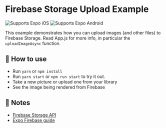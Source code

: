 # Firebase Storage Upload Example

<p>
  <!-- iOS -->
  <img alt="Supports Expo iOS" longdesc="Supports Expo iOS" src="https://img.shields.io/badge/iOS-4630EB.svg?style=flat-square&logo=APPLE&labelColor=999999&logoColor=fff" />
  <!-- Android -->
  <img alt="Supports Expo Android" longdesc="Supports Expo Android" src="https://img.shields.io/badge/Android-4630EB.svg?style=flat-square&logo=ANDROID&labelColor=A4C639&logoColor=fff" />
</p>

This example demonstrates how you can upload images (and other files) to Firebase Storage. Read App.js for more info, in particular the `uploadImageAsync` function.

## 🚀 How to use

- Run `yarn` or `npm install`
- Run `yarn start` or `npm run start` to try it out.
- Take a new picture or upload one from your library
- See the image being rendered from Firebase

## 📝 Notes

- [Firebase Storage API](https://firebase.google.com/docs/storage/web/upload-files)
- [Expo Firebase guide](https://docs.expo.dev/versions/latest/guides/using-firebase/)
